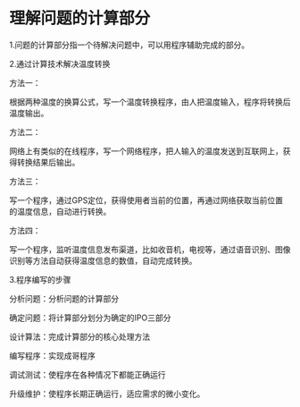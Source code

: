 # 理解问题的计算部分

1.问题的计算部分指一个待解决问题中，可以用程序辅助完成的部分。

2.通过计算技术解决温度转换

方法一：

根据两种温度的换算公式，写一个温度转换程序，由人把温度输入，程序将转换后温度输出。

方法二：

网络上有类似的在线程序，写一个网络程序，把人输入的温度发送到互联网上，获得转换结果后输出。

方法三：

写一个程序，通过GPS定位，获得使用者当前的位置，再通过网络获取当前位置的温度信息，自动进行转换。

方法四：

写一个程序，监听温度信息发布渠道，比如收音机，电视等，通过语音识别、图像识别等方法自动获得温度信息的数值，自动完成转换。

3.程序编写的步骤

分析问题：分析问题的计算部分

确定问题：将计算部分划分为确定的IPO三部分

设计算法：完成计算部分的核心处理方法

编写程序：实现成哥程序

调试测试：使程序在各种情况下都能正确运行

升级维护：使程序长期正确运行，适应需求的微小变化。



